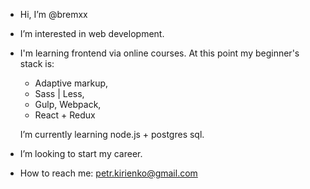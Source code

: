 - Hi, I’m @bremxx

- I’m interested in web development.

- I'm learning frontend via online courses. At this point my beginner's stack is:
    * Adaptive markup,
    * Sass | Less,
    * Gulp, Webpack,
    * React + Redux

  I’m currently learning node.js + postgres sql.

- I’m looking to start my career.

- How to reach me: petr.kirienko@gmail.com

<!---
bremxx/bremxx is a ✨ special ✨ repository because its `README.md` (this file) appears on your GitHub profile.
You can click the Preview link to take a look at your changes.
--->
